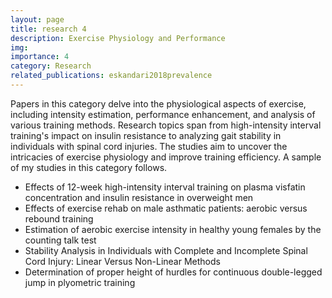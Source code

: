 ```yaml
---
layout: page
title: research 4
description: Exercise Physiology and Performance
img:
importance: 4
category: Research
related_publications: eskandari2018prevalence
---
```



Papers in this category delve into the physiological aspects of exercise, including intensity estimation, performance enhancement, and analysis of various training methods. Research topics span from high-intensity interval training's impact on insulin resistance to analyzing gait stability in individuals with spinal cord injuries. The studies aim to uncover the intricacies of exercise physiology and improve training efficiency. A sample of my studies in this category follows.

-	Effects of 12-week high-intensity interval training on plasma visfatin concentration and insulin resistance in overweight men
-	Effects of exercise rehab on male asthmatic patients: aerobic versus rebound training
-	Estimation of aerobic exercise intensity in healthy young females by the counting talk test
-	Stability Analysis in Individuals with Complete and Incomplete Spinal Cord Injury: Linear Versus Non-Linear Methods
-	Determination of proper height of hurdles for continuous double-legged jump in plyometric training


